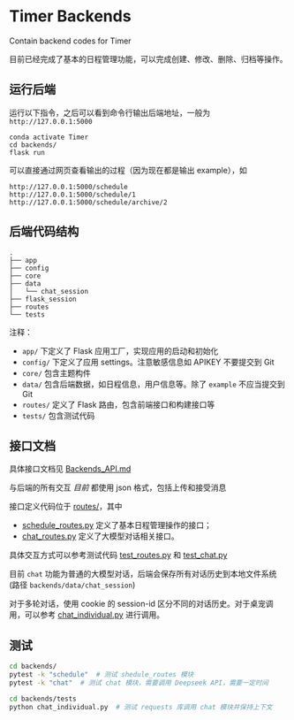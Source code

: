 # Timer Backends

Contain backend codes for Timer

目前已经完成了基本的日程管理功能，可以完成创建、修改、删除、归档等操作。

## 运行后端

运行以下指令，之后可以看到命令行输出后端地址，一般为 `http://127.0.0.1:5000`

```
conda activate Timer
cd backends/
flask run
```

可以直接通过网页查看输出的过程（因为现在都是输出 example），如

```
http://127.0.0.1:5000/schedule
http://127.0.0.1:5000/schedule/1
http://127.0.0.1:5000/schedule/archive/2
```

## 后端代码结构

```
.
├── app
├── config
├── core
├── data
│   └── chat_session
├── flask_session
├── routes
└── tests
```

注释：

+ `app/` 下定义了 Flask 应用工厂，实现应用的启动和初始化
+ `config/` 下定义了应用 settings。注意敏感信息如 APIKEY 不要提交到 Git
+ `core/` 包含主题构件
+ `data/` 包含后端数据，如日程信息，用户信息等。除了 `example` 不应当提交到 Git
+ `routes/` 定义了 Flask 路由，包含前端接口和构建接口等
+ `tests/` 包含测试代码

## 接口文档

具体接口文档见 [Backends_API.md](../docs/Backends_API.md)

与后端的所有交互 *目前* 都使用 json 格式，包括上传和接受消息

接口定义代码位于 [routes/](/backends/routes/)，其中 

+ [schedule_routes.py](/backends/routes/schedule_routes.py) 定义了基本日程管理操作的接口；
+ [chat_routes.py](/backends/routes/chat_routes.py) 定义了大模型对话相关接口。

具体交互方式可以参考测试代码 [test_routes.py](/backends/tests/test_schedule_routes.py) 和 [test_chat.py](/backends/tests/test_chat.py)

目前 `chat` 功能为普通的大模型对话，后端会保存所有对话历史到本地文件系统 (路径 `backends/data/chat_session`)

对于多轮对话，使用 cookie 的 session-id 区分不同的对话历史。对于桌宠调用，可以参考 [chat_individual.py](/backends/tests/chat_individual.py) 进行调用。

## 测试

```sh
cd backends/
pytest -k "schedule"  # 测试 shedule_routes 模块
pytest -k "chat"  # 测试 chat 模块，需要调用 Deepseek API，需要一定时间
```

```sh
cd backends/tests
python chat_individual.py  # 测试 requests 库调用 chat 模块并保持上下文
```
